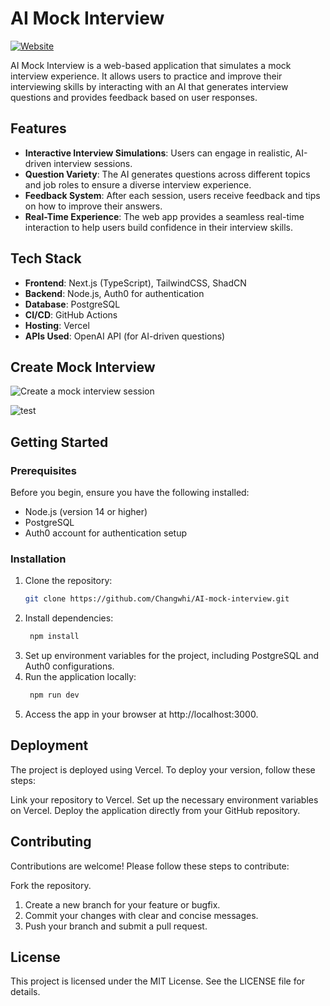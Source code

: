 # AI Mock Interview

[![Website](https://img.shields.io/badge/Website-Live-brightgreen)](https://ai-mock-interview-navy.vercel.app/)

AI Mock Interview is a web-based application that simulates a mock interview experience. It allows users to practice and improve their interviewing skills by interacting with an AI that generates interview questions and provides feedback based on user responses.

## Features

- **Interactive Interview Simulations**: Users can engage in realistic, AI-driven interview sessions.
- **Question Variety**: The AI generates questions across different topics and job roles to ensure a diverse interview experience.
- **Feedback System**: After each session, users receive feedback and tips on how to improve their answers.
- **Real-Time Experience**: The web app provides a seamless real-time interaction to help users build confidence in their interview skills.

## Tech Stack

- **Frontend**: Next.js (TypeScript), TailwindCSS, ShadCN
- **Backend**: Node.js, Auth0 for authentication
- **Database**: PostgreSQL
- **CI/CD**: GitHub Actions
- **Hosting**: Vercel
- **APIs Used**: OpenAI API (for AI-driven questions)

## Create Mock Interview
![Create a mock interview session](https://i.giphy.com/media/v1.Y2lkPTc5MGI3NjExb2R2czlvNG40OXMycHYxa2J4bjEzdTdmaWpqb2R6eHY2emg3Nm13ZiZlcD12MV9pbnRlcm5hbF9naWZfYnlfaWQmY3Q9Zw/qF7SrAkVFUisBtBVi1/giphy.gif)

![test](https://i.giphy.com/media/v1.Y2lkPTc5MGI3NjExcGV3eTF2aXcycjZwNWFrOHhxNDJkaWpxZTVqbjQzZ2VnZjl0YzNoNCZlcD12MV9pbnRlcm5hbF9naWZfYnlfaWQmY3Q9Zw/EozovViXSpD4U3HJ9O/giphy.gif)
## Getting Started

### Prerequisites

Before you begin, ensure you have the following installed:

- Node.js (version 14 or higher)
- PostgreSQL
- Auth0 account for authentication setup

### Installation

1. Clone the repository:
   ```bash
   git clone https://github.com/Changwhi/AI-mock-interview.git
   ```
2. Install dependencies:
   ```bash
    npm install
   ```
3. Set up environment variables for the project, including PostgreSQL and Auth0 configurations.
4. Run the application locally:
   ```bash
    npm run dev
   ```
5. Access the app in your browser at http://localhost:3000.

## Deployment
The project is deployed using Vercel. To deploy your version, follow these steps:

Link your repository to Vercel.
Set up the necessary environment variables on Vercel.
Deploy the application directly from your GitHub repository.

## Contributing
Contributions are welcome! Please follow these steps to contribute:

Fork the repository.
1. Create a new branch for your feature or bugfix.
2. Commit your changes with clear and concise messages.
3. Push your branch and submit a pull request.

## License
This project is licensed under the MIT License. See the LICENSE file for details.



